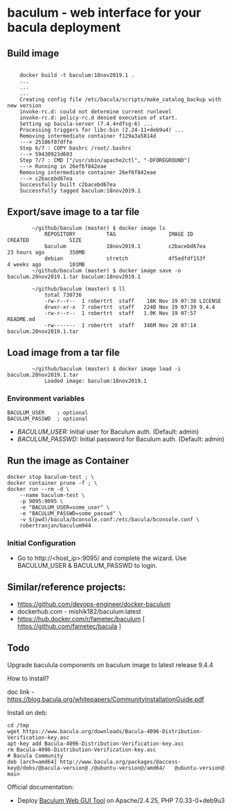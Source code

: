 # baculum - web interface for your bacula deployment

## Build image
```

    docker build -t baculum:18nov2019.1 .
    ...
    ...
    ...
    Creating config file /etc/bacula/scripts/make_catalog_backup with new version
    invoke-rc.d: could not determine current runlevel
    invoke-rc.d: policy-rc.d denied execution of start.
    Setting up bacula-server (7.4.4+dfsg-6) ...
    Processing triggers for libc-bin (2.24-11+deb9u4) ...
    Removing intermediate container f129a3a5814d
    ---> 25106f07dffe
    Step 6/7 : COPY bashrc /root/.bashrc
    ---> 59430923d603
    Step 7/7 : CMD ["/usr/sbin/apache2ctl", "-DFOREGROUND"]
    ---> Running in 26ef6f842eae
    Removing intermediate container 26ef6f842eae
    ---> c2bacebd67ea
    Successfully built c2bacebd67ea
    Successfully tagged baculum:18nov2019.1

```
## Export/save image to a tar file
```
		~/github/baculum (master) $ docker image ls
			REPOSITORY          TAG                 IMAGE ID            CREATED             SIZE
			baculum             18nov2019.1         c2bacebd67ea        23 hours ago        350MB
			debian              stretch             4f5edfdf153f        4 weeks ago         101MB
		~/github/baculum (master) $ docker image save -o baculum.20nov2019.1.tar baculum:18nov2019.1

		~/github/baculum (master) $ ll
			total 730736
			-rw-r--r--  1 robertrt  staff    18K Nov 19 07:38 LICENSE
			drwxr-xr-x  7 robertrt  staff   224B Nov 19 07:39 9.4.4
			-rw-r--r--  1 robertrt  staff   1.9K Nov 19 07:57 README.md
			-rw-------  1 robertrt  staff   346M Nov 20 07:14 baculum.20nov2019.1.tar

```
## Load image from a tar file
```
		~/github/baculum (master) $ docker image load -i baculum.20nov2019.1.tar
			Loaded image: baculum:18nov2019.1
```

### Environment variables
    BACULUM_USER    ; optional
    BACULUM_PASSWD  ; optional

* *BACULUM_USER:* Initial user for Baculum auth. (Default: admin)
* *BACULUM_PASSWD:* Initial password for Baculum auth. (Default: admin)

## Run the image as Container

```
docker stop baculum-test ; \
docker container prune -f ; \
docker run --rm -d \
    --name baculum-test \
    -p 9095:9095 \
    -e "BACULUM_USER=some_user" \
    -e "BACULUM_PASSWD=some_passwd" \
    -v $(pwd)/bacula/bconsole.conf:/etc/bacula/bconsole.conf \
    robertranjan/baculum944
```

### Initial Configuration

* Go to  http://<host_ip>:9095/ and complete the wizard. Use BACULUM_USER & BACULUM_PASSWD to login.

## Similar/reference projects:
* https://github.com/devops-engineer/docker-baculum
* dockerhub.com - mishik182/baculum:latest
* https://hub.docker.com/r/fametec/baculum [ https://github.com/fametec/bacula ]


## Todo

Upgrade baculula components on baculum image to latest release 9.4.4

How to install? 

doc link - https://blog.bacula.org/whitepapers/CommunityInstallationGuide.pdf

Install on deb:

```
cd /tmp
wget https://www.bacula.org/downloads/Bacula-4096-Distribution-Verification-key.asc
apt-key add Bacula-4096-Distribution-Verification-key.asc
rm Bacula-4096-Distribution-Verification-key.asc   
# Bacula Community
deb [arch=amd64] http://www.bacula.org/packages/@access-key@/debs/@bacula-version@ /@ubuntu-version@/amd64/   @ubuntu-version@ main
```

Official documentation:

* Deploy [Baculum Web GUI Tool](https://www.bacula.org/9.4.x-manuals/en/console/Baculum_Web_GUI_Tool.html) on Apache/2.4.25, PHP 7.0.33-0+deb9u3